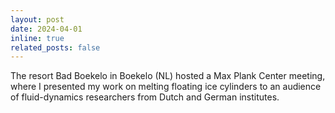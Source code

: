 ```yaml
---
layout: post
date: 2024-04-01
inline: true
related_posts: false
---
```


The resort Bad Boekelo in Boekelo (NL) hosted a Max Plank Center meeting, where I presented my work on melting floating ice cylinders to an audience of fluid-dynamics researchers from Dutch and German institutes.